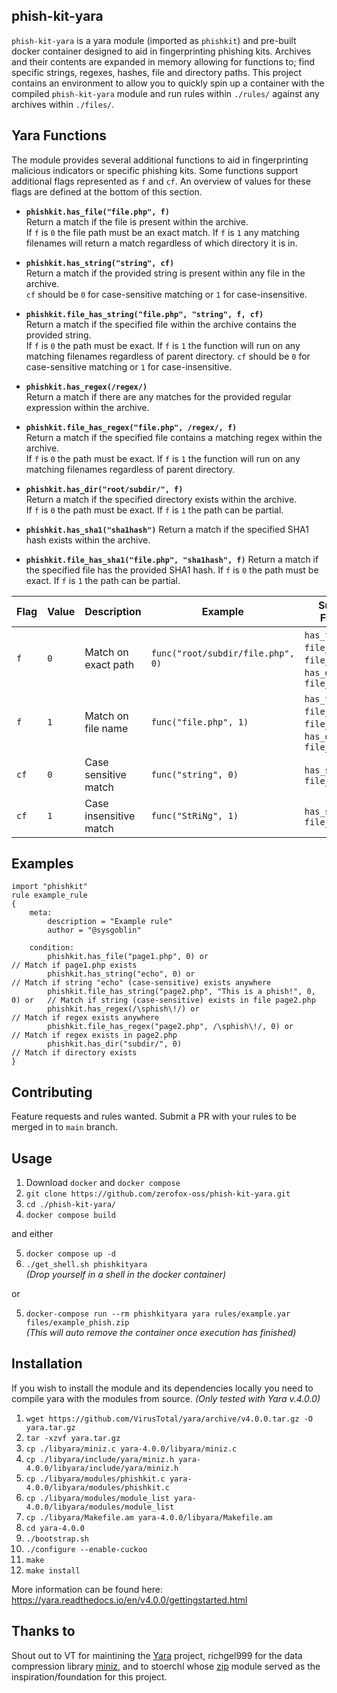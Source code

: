## phish-kit-yara

`phish-kit-yara` is a yara module (imported as `phishkit`) and pre-built docker container designed to aid in fingerprinting phishing kits. Archives and their contents are expanded in memory allowing for functions to; find specific strings, regexes, hashes, file and directory paths. This project contains an environment to allow you to quickly spin up a container with the compiled `phish-kit-yara` module and run rules within `./rules/` against any archives within `./files/`.

## Yara Functions

The module provides several additional functions to aid in fingerprinting malicious indicators or specific phishing kits. Some functions support additional flags represented as `f` and `cf`. An overview of values for these flags are defined at the bottom of this section.

- **`phishkit.has_file("file.php", f)`**  
  Return a match if the file is present within the archive.  
  If `f` is `0` the file path must be an exact match. If `f` is `1` any matching filenames will return a match regardless of which directory it is in.

- **`phishkit.has_string("string", cf)`**  
  Return a match if the provided string is present within any file in the archive.  
  `cf` should be `0` for case-sensitive matching or `1` for case-insensitive.

- **`phishkit.file_has_string("file.php", "string", f, cf)`**  
  Return a match if the specified file within the archive contains the provided string.  
   If `f` is `0` the path must be exact. If `f` is `1` the function will run on any matching filenames regardless of parent directory. `cf` should be `0` for case-sensitive matching or `1` for case-insensitive.

- **`phishkit.has_regex(/regex/)`**  
  Return a match if there are any matches for the provided regular expression within the archive.

- **`phishkit.file_has_regex("file.php", /regex/, f)`**  
  Return a match if the specified file contains a matching regex within the archive.  
  If `f` is `0` the path must be exact. If `f` is `1` the function will run on any matching filenames regardless of parent directory.

- **`phishkit.has_dir("root/subdir/", f)`**  
  Return a match if the specified directory exists within the archive.  
  If `f` is `0` the path must be exact. If `f` is `1` the path can be partial.

- **`phishkit.has_sha1("sha1hash")`**
  Return a match if the specified SHA1 hash exists within the archive.

- **`phishkit.file_has_sha1("file.php", "sha1hash", f)`**
  Return a match if the specified file has the provided SHA1 hash.
  If `f` is `0` the path must be exact. If `f` is `1` the path can be partial.

| Flag | Value | Description            | Example                           | Supported Functions                                                         |
| ---- | ----- | ---------------------- | --------------------------------- | --------------------------------------------------------------------------- |
| `f`  | `0`   | Match on exact path    | `func("root/subdir/file.php", 0)` | `has_file`, `file_has_string`, `file_has_regex`, `has_dir`, `file_has_sha1` |
| `f`  | `1`   | Match on file name     | `func("file.php", 1)`             | `has_file`, `file_has_string`, `file_has_regex`, `has_dir`, `file_has_sha1` |
| `cf` | `0`   | Case sensitive match   | `func("string", 0)`               | `has_string`, `file_has_string`                                             |
| `cf` | `1`   | Case insensitive match | `func("StRiNg", 1)`               | `has_string`, `file_has_string`                                             |

## Examples

```yara
import "phishkit"
rule example_rule
{
    meta:
        description = "Example rule"
        author = "@sysgoblin"

    condition:
        phishkit.has_file("page1.php", 0) or                                 // Match if page1.php exists
        phishkit.has_string("echo", 0) or                                    // Match if string "echo" (case-sensitive) exists anywhere
        phishkit.file_has_string("page2.php", "This is a phish!", 0, 0) or   // Match if string (case-sensitive) exists in file page2.php
        phishkit.has_regex(/\sphish\!/) or                                   // Match if regex exists anywhere
        phishkit.file_has_regex("page2.php", /\sphish\!/, 0) or              // Match if regex exists in page2.php
        phishkit.has_dir("subdir/", 0)                                       // Match if directory exists
}
```

## Contributing

Feature requests and rules wanted. Submit a PR with your rules to be merged in to `main` branch.

## Usage

1. Download `docker` and `docker compose`
2. `git clone https://github.com/zerofox-oss/phish-kit-yara.git`
3. `cd ./phish-kit-yara/`
4. `docker compose build`

and either

5. `docker compose up -d`
6. `./get_shell.sh phishkityara`  
   _(Drop yourself in a shell in the docker container)_

or

5. `docker-compose run --rm phishkityara yara rules/example.yar files/example_phish.zip`  
   _(This will auto remove the container once execution has finished)_

## Installation

If you wish to install the module and its dependencies locally you need to compile yara with the modules from source.
_(Only tested with Yara v.4.0.0)_

1. `wget https://github.com/VirusTotal/yara/archive/v4.0.0.tar.gz -O yara.tar.gz`
2. `tar -xzvf yara.tar.gz`
3. `cp ./libyara/miniz.c yara-4.0.0/libyara/miniz.c`
4. `cp ./libyara/include/yara/miniz.h yara-4.0.0/libyara/include/yara/miniz.h`
5. `cp ./libyara/modules/phishkit.c yara-4.0.0/libyara/modules/phishkit.c`
6. `cp ./libyara/modules/module_list yara-4.0.0/libyara/modules/module_list`
7. `cp ./libyara/Makefile.am yara-4.0.0/libyara/Makefile.am`
8. `cd yara-4.0.0`
9. `./bootstrap.sh`
10. `./configure --enable-cuckoo`
11. `make`
12. `make install`

More information can be found here: https://yara.readthedocs.io/en/v4.0.0/gettingstarted.html

## Thanks to

Shout out to VT for maintining the [Yara](https://github.com/VirusTotal/yara) project, richgel999 for the data compression library [miniz](https://github.com/richgel999/miniz/), and to stoerchl whose [zip](https://github.com/stoerchl/yara_zip_module) module served as the inspiration/foundation for this project.
